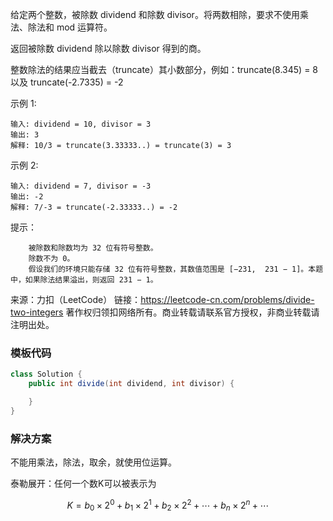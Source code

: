 <script type="text/javascript" src="http://cdn.mathjax.org/mathjax/latest/MathJax.js?config=default"></script>

给定两个整数，被除数 dividend 和除数 divisor。将两数相除，要求不使用乘法、除法和 mod 运算符。

返回被除数 dividend 除以除数 divisor 得到的商。

整数除法的结果应当截去（truncate）其小数部分，例如：truncate(8.345) = 8 以及 truncate(-2.7335) = -2

 

示例 1:

```
输入: dividend = 10, divisor = 3
输出: 3
解释: 10/3 = truncate(3.33333..) = truncate(3) = 3
```

示例 2:

```
输入: dividend = 7, divisor = -3
输出: -2
解释: 7/-3 = truncate(-2.33333..) = -2
```
 

提示：

```
    被除数和除数均为 32 位有符号整数。
    除数不为 0。
    假设我们的环境只能存储 32 位有符号整数，其数值范围是 [−231,  231 − 1]。本题中，如果除法结果溢出，则返回 231 − 1。
```

来源：力扣（LeetCode）
链接：https://leetcode-cn.com/problems/divide-two-integers
著作权归领扣网络所有。商业转载请联系官方授权，非商业转载请注明出处。


### 模板代码

``` java
class Solution {
    public int divide(int dividend, int divisor) {

    }
}
```

### 解决方案

不能用乘法，除法，取余，就使用位运算。

泰勒展开：任何一个数K可以被表示为

$$K=b_{0} \times 2^{0} + b_{1} \times 2^{1} + b_{2} \times 2^{2} + \cdots + b_{n} \times 2^{n} + \cdots$$

